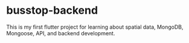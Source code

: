 # busstop-backend
 
This is my first flutter project for learning about spatial data, MongoDB, Mongoose, API, and backend development.
